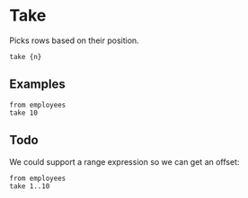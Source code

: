 # Take

Picks rows based on their position.

```prql_no_test
take {n}
```

## Examples

```prql
from employees
take 10
```

## Todo

We could support a range expression so we can get an offset:

```prql_no_test
from employees
take 1..10
```
